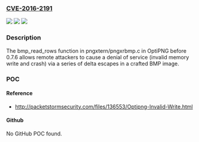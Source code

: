 ### [CVE-2016-2191](https://cve.mitre.org/cgi-bin/cvename.cgi?name=CVE-2016-2191)
![](https://img.shields.io/static/v1?label=Product&message=n%2Fa&color=blue)
![](https://img.shields.io/static/v1?label=Version&message=n%2Fa&color=blue)
![](https://img.shields.io/static/v1?label=Vulnerability&message=n%2Fa&color=brighgreen)

### Description

The bmp_read_rows function in pngxtern/pngxrbmp.c in OptiPNG before 0.7.6 allows remote attackers to cause a denial of service (invalid memory write and crash) via a series of delta escapes in a crafted BMP image.

### POC

#### Reference
- http://packetstormsecurity.com/files/136553/Optipng-Invalid-Write.html

#### Github
No GitHub POC found.

